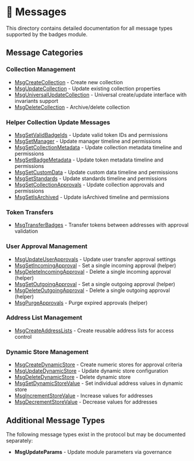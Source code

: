 # 📨 Messages

This directory contains detailed documentation for all message types supported by the badges module.

## Message Categories

### Collection Management

* [MsgCreateCollection](broken-reference) - Create new collection
* [MsgUpdateCollection](broken-reference) - Update existing collection properties
* [MsgUniversalUpdateCollection](broken-reference) - Universal create/update interface with invariants support
* [MsgDeleteCollection](msg-delete-collection.md) - Archive/delete collection

### Helper Collection Update Messages

* [MsgSetValidBadgeIds](msg-set-valid-badge-ids.md) - Update valid token IDs and permissions
* [MsgSetManager](msg-set-manager.md) - Update manager timeline and permissions
* [MsgSetCollectionMetadata](msg-set-collection-metadata.md) - Update collection metadata timeline and permissions
* [MsgSetBadgeMetadata](msg-set-badge-metadata.md) - Update token metadata timeline and permissions
* [MsgSetCustomData](msg-set-custom-data.md) - Update custom data timeline and permissions
* [MsgSetStandards](msg-set-standards.md) - Update standards timeline and permissions
* [MsgSetCollectionApprovals](msg-set-collection-approvals.md) - Update collection approvals and permissions
* [MsgSetIsArchived](msg-set-is-archived.md) - Update isArchived timeline and permissions

### Token Transfers

* [MsgTransferBadges](msg-transfer-badges.md) - Transfer tokens between addresses with approval validation

### User Approval Management

* [MsgUpdateUserApprovals](msg-update-user-approvals.md) - Update user transfer approval settings
* [MsgSetIncomingApproval](msg-set-incoming-approval.md) - Set a single incoming approval (helper)
* [MsgDeleteIncomingApproval](msg-delete-incoming-approval.md) - Delete a single incoming approval (helper)
* [MsgSetOutgoingApproval](msg-set-outgoing-approval.md) - Set a single outgoing approval (helper)
* [MsgDeleteOutgoingApproval](msg-delete-outgoing-approval.md) - Delete a single outgoing approval (helper)
* [MsgPurgeApprovals](msg-purge-approvals.md) - Purge expired approvals (helper)

### Address List Management

* [MsgCreateAddressLists](msg-create-address-lists.md) - Create reusable address lists for access control

### Dynamic Store Management

* [MsgCreateDynamicStore](msg-create-dynamic-store.md) - Create numeric stores for approval criteria
* [MsgUpdateDynamicStore](msg-update-dynamic-store.md) - Update dynamic store configuration
* [MsgDeleteDynamicStore](msg-delete-dynamic-store.md) - Delete dynamic store
* [MsgSetDynamicStoreValue](msg-set-dynamic-store-value.md) - Set individual address values in dynamic store
* [MsgIncrementStoreValue](msg-increment-store-value.md) - Increase values for addresses
* [MsgDecrementStoreValue](msg-decrement-store-value.md) - Decrease values for addresses

## Additional Message Types

The following message types exist in the protocol but may be documented separately:

* **MsgUpdateParams** - Update module parameters via governance
